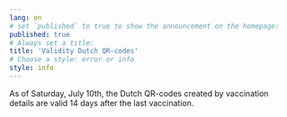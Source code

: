 ```yaml
---
lang: en
# set `published` to true to show the announcement on the homepage:
published: true
# Always set a title:
title: 'Validity Dutch QR-codes'
# Choose a style: error or info
style: info
---
```

As of Saturday, July 10th, the Dutch QR-codes created by vaccination details are valid 14 days after the last vaccination.
